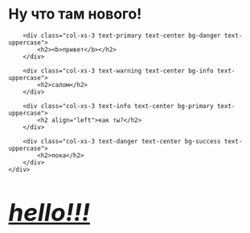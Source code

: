 <!DOCTYPE html>
<html>
<head lang="en">
    <meta charset="UTF-8">
    <title> privet </title>
    <link rel="stylesheet" href="lib/bootstrap/css/bootstrap.css">
    </link>
</head>
<body>

<h1 class="text-center text-uppercase">Ну что там нового!</h1>

<div class="container">
    <div class="row">

        <div class="col-xs-3 text-primary text-center bg-danger text-uppercase">
            <h2><b>привет</b></h2>
        </div>

        <div class="col-xs-3 text-warning text-center bg-info text-uppercase">
            <h2>салом</h2>
        </div>

        <div class="col-xs-3 text-info text-center bg-primary text-uppercase">
            <h2 align="left">как ты?</h2>
        </div>

        <div class="col-xs-3 text-danger text-center bg-success text-uppercase">
            <h2>пока</h2>
        </div>
    </div>
</div>

<h1 class="text-center"> <b> <i><u> <blink><font size="20"> <dl>hello!!!</dl> </font></blink></u></i></b> </h1>

</body>
</html>
